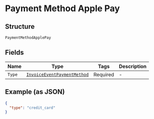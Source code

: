 
# Payment Method Apple Pay

## Structure

`PaymentMethodApplePay`

## Fields

| Name | Type | Tags | Description |
|  --- | --- | --- | --- |
| `Type` | [`InvoiceEventPaymentMethod`](../../doc/models/invoice-event-payment-method.md) | Required | - |

## Example (as JSON)

```json
{
  "type": "credit_card"
}
```

